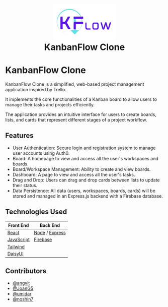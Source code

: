 <h1 align="center">
  <br>
  <img src="frontend\src\pages\Home\KFBanner.png" alt="KanbanFlow Clone" width="200">
  <br>
  KanbanFlow Clone
  <br>
</h1>

# KanbanFlow Clone

KanbanFlow Clone is a simplified, web-based project management application inspired by Trello.

It implements the core functionalities of a Kanban board to allow users to manage their tasks and projects efficiently.

The application provides an intuitive interface for users to create boards, lists, and cards that represent different stages of a project workflow.

## Features

- User Authentication: Secure login and registration system to manage user accounts using Auth0.
- Board: A homepage to view and access all the user's workspaces and boards.
- Board/Workspace Management: Ability to create and view boards.
- Dashboard: A page to view and access all the user's tasks.
- Drag and Drop: Users can drag and drop cards between lists to update their status.
- Data Persistence: All data (users, workspaces, boards, cards) will be stored and managed in an Express.js backend with a Firebase database.

## Technologies Used

| Front End                                                             | Back End                                                                        |
| --------------------------------------------------------------------- | ------------------------------------------------------------------------------- |
| [React](https://react.dev/)                                           | [Node](https://nodejs.org/docs/latest/api/) / [Express](https://expressjs.com/) |
| [JavaScript](https://developer.mozilla.org/en-US/docs/Web/JavaScript) | [Firebase](https://firebase.google.com/)                                        |
| [Tailwind](https://tailwindcss.com/)                                  |                                                                                 |
| [DaisyUI](https://daisyui.com/)                                       |                                                                                 |

## Contributors

- [@angvit](https://www.github.com/angvit)
- [@JoanG5](https://www.github.com/JoanG5)
- [@umidar](https://www.github.com/umidar)
- [@noshin7](https://www.github.com/noshin7)
